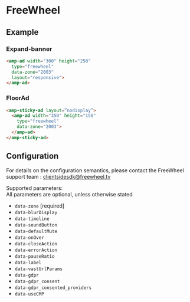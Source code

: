 <!---
Copyright 2018 The AMP HTML Authors. All Rights Reserved.

Licensed under the Apache License, Version 2.0 (the "License");
you may not use this file except in compliance with the License.
You may obtain a copy of the License at

      http://www.apache.org/licenses/LICENSE-2.0

Unless required by applicable law or agreed to in writing, software
distributed under the License is distributed on an "AS-IS" BASIS,
WITHOUT WARRANTIES OR CONDITIONS OF ANY KIND, either express or implied.
See the License for the specific language governing permissions and
limitations under the License.
-->

# FreeWheel

## Example

### Expand-banner

```html
<amp-ad width="300" height="250"
  type="freewheel"
  data-zone="2003"
  layout="responsive">
</amp-ad>
```

### FloorAd

```html
<amp-sticky-ad layout=”nodisplay”>
  <amp-ad width="350" height="150"  
    type="freewheel" 
    data-zone="2003">
  </amp-ad>
</amp-sticky-ad>
```

## Configuration

For details on the configuration semantics, please contact the FreeWheel support team : clientsidesdk@freewheel.tv

Supported parameters:  
All parameters are optional, unless otherwise stated  
- `data-zone` [required]
- `data-blurDisplay`
- `data-timeline`
- `data-soundButton`
- `data-defaultMute`
- `data-onOver`
- `data-closeAction`
- `data-errorAction`
- `data-pauseRatio`
- `data-label`
- `data-vastUrlParams`
- `data-gdpr`
- `data-gdpr_consent`
- `data-gdpr_consented_providers`
- `data-useCMP`